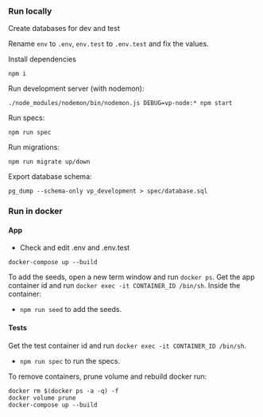 ### Run locally

Create databases for dev and test

Rename `env` to `.env`, `env.test` to `.env.test` and fix the values.

Install dependencies

```
npm i
```

Run development server (with nodemon):

```
./node_modules/nodemon/bin/nodemon.js DEBUG=vp-node:* npm start
```

Run specs:

```
npm run spec
```

Run migrations:

```
npm run migrate up/down
```

Export database schema:

```
pg_dump --schema-only vp_development > spec/database.sql
```

### Run in docker

#### App

- Check and edit .env and .env.test

```
docker-compose up --build
```

To add the seeds, open a new term window and run `docker ps`.
Get the app container id and run `docker exec -it CONTAINER_ID /bin/sh`.
Inside the container:
- `npm run seed` to add the seeds.

#### Tests

Get the test container id and run `docker exec -it CONTAINER_ID /bin/sh`.
- `npm run spec` to run the specs.

To remove containers, prune volume and rebuild docker run:

```
docker rm $(docker ps -a -q) -f
docker volume prune
docker-compose up --build
```
